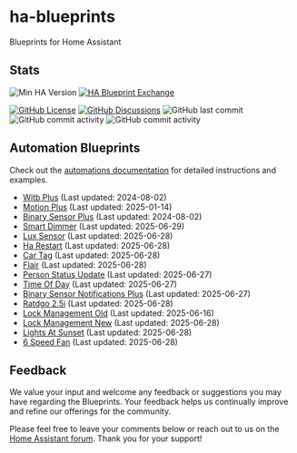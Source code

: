 # ha-blueprints

Blueprints for Home Assistant

## Stats

![Min HA Version](https://img.shields.io/badge/Min%20HA%20Version-2024.6.0-blue?style=flat&logo=home-assistant&color=blue)
[![HA Blueprint Exchange](https://img.shields.io/badge/HA%20Blueprint%20Exchange-Topics-blue?style=flat&logo=home-assistant&color=blue)](https://community.home-assistant.io/c/blueprints-exchange/53)

[![GitHub License](https://img.shields.io/github/license/asucrews/ha-blueprints?style=flat&logo=github&color=blue)](LICENSE.md)
[![GitHub Discussions](https://img.shields.io/github/discussions/asucrews/ha-blueprints?style=flat&logo=github&color=blue)](https://github.com/asucrews/ha-blueprints/discussions)
![GitHub last commit](https://img.shields.io/github/last-commit/asucrews/ha-blueprints?style=flat&logo=github&color=blue)
![GitHub commit activity](https://img.shields.io/github/commit-activity/m/asucrews/ha-blueprints?style=flat&logo=github&color=blue)
![GitHub commit activity](https://img.shields.io/github/commit-activity/y/asucrews/ha-blueprints?style=flat&logo=github&color=blue)

## Automation Blueprints

Check out the [automations documentation](https://github.com/asucrews/ha-blueprints/blob/main/automations/README.md) for detailed instructions and examples.

- [Witb Plus](https://github.com/asucrews/ha-blueprints/tree/main/automations/witb_plus/witb_plus/README.md) (Last updated: 2024-08-02)
- [Motion Plus](https://github.com/asucrews/ha-blueprints/tree/main/automations/witb_plus/derivatives/motion_plus/README.md) (Last updated: 2025-01-14)
- [Binary Sensor Plus](https://github.com/asucrews/ha-blueprints/tree/main/automations/witb_plus/derivatives/binary_sensor_plus/binary_sensor_plus/README.md) (Last updated: 2024-08-02)
- [Smart Dimmer](https://github.com/asucrews/ha-blueprints/tree/main/automations/inovelli/red/smart_dimmer/smart_dimmer/README.md) (Last updated: 2025-06-29)
- [Lux Sensor](https://github.com/asucrews/ha-blueprints/tree/main/automations/lux_sensor/lux_sensor/README.md) (Last updated: 2025-06-28)
- [Ha Restart](https://github.com/asucrews/ha-blueprints/tree/main/automations/ha_restart/ha_restart/README.md) (Last updated: 2025-06-28)
- [Car Tag](https://github.com/asucrews/ha-blueprints/tree/main/automations/car_tag/car_tag/README.md) (Last updated: 2025-06-28)
- [Flair](https://github.com/asucrews/ha-blueprints/tree/main/automations/flair/flair/README.md) (Last updated: 2025-06-28)
- [Person Status Update](https://github.com/asucrews/ha-blueprints/tree/main/automations/not_used/person_status_update/person_status_update/README.md) (Last updated: 2025-06-27)
- [Time Of Day](https://github.com/asucrews/ha-blueprints/tree/main/automations/not_used/time_of_day/time_of_day/README.md) (Last updated: 2025-06-27)
- [Binary Sensor Notifications Plus](https://github.com/asucrews/ha-blueprints/tree/main/automations/not_used/binary_sensor_notifications_plus/binary_sensor_notifications_plus/README.md) (Last updated: 2025-06-27)
- [Ratdgo 2.5i](https://github.com/asucrews/ha-blueprints/tree/main/automations/ratgdo_2.5i/ratdgo_2.5i/README.md) (Last updated: 2025-06-28)
- [Lock Management Old](https://github.com/asucrews/ha-blueprints/tree/main/automations/lock_management/lock_management_old/README.md) (Last updated: 2025-06-16)
- [Lock Management New](https://github.com/asucrews/ha-blueprints/tree/main/automations/lock_management/lock_management_new/README.md) (Last updated: 2025-06-28)
- [Lights At Sunset](https://github.com/asucrews/ha-blueprints/tree/main/automations/lights_sunset/lights_at_sunset/README.md) (Last updated: 2025-06-28)
- [6 Speed Fan](https://github.com/asucrews/ha-blueprints/tree/main/automations/6_speed_fan/6_speed_fan/README.md) (Last updated: 2025-06-28)

## Feedback

We value your input and welcome any feedback or suggestions you may have regarding the Blueprints. Your feedback helps us continually improve and refine our offerings for the community.

Please feel free to leave your comments below or reach out to us on the [Home Assistant forum](https://community.home-assistant.io/). Thank you for your support!
